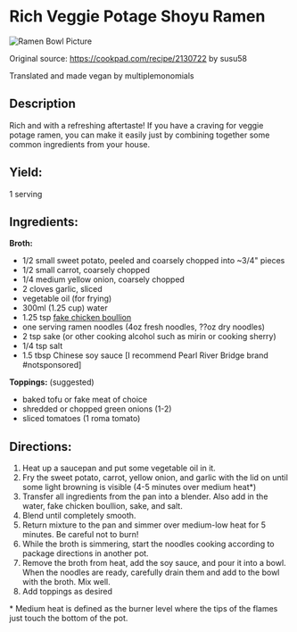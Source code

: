 # Rich Veggie Potage Shoyu Ramen

![Ramen Bowl Picture](https://cdn.discordapp.com/attachments/1071706050736165005/1095553968945512488/20230411_203923.jpg)

Original source: https://cookpad.com/recipe/2130722 by susu58

Translated and made vegan by multiplemonomials

## Description
Rich and with a refreshing aftertaste!  If you have a craving for veggie potage ramen, you can make it easily just by combining together some common ingredients from your house.

## Yield: 
1 serving

## Ingredients:

**Broth:**
- 1/2 small sweet potato, peeled and coarsely chopped into ~3/4" pieces
- 1/2 small carrot, coarsely chopped
- 1/4 medium yellow onion, coarsely chopped
- 2 cloves garlic, sliced
- vegetable oil (for frying)
- 300ml (1.25 cup) water
- 1.25 tsp [fake chicken boullion](https://www.amazon.com/Better-Than-Bouillon-Chicken-Certified/dp/B000N7YKQK)
- one serving ramen noodles (4oz fresh noodles, ??oz dry noodles)
- 2 tsp sake (or other cooking alcohol such as mirin or cooking sherry)
- 1/4 tsp salt
- 1.5 tbsp Chinese soy sauce [I recommend Pearl River Bridge brand #notsponsored]

**Toppings:** (suggested)
- baked tofu or fake meat of choice
- shredded or chopped green onions (1-2)
- sliced tomatoes (1 roma tomato)

## Directions:

1. Heat up a saucepan and put some vegetable oil in it.
2. Fry the sweet potato, carrot, yellow onion, and garlic with the lid on until some light browning is visible (4-5 minutes over medium heat*)
3. Transfer all ingredients from the pan into a blender.  Also add in the water, fake chicken boullion, sake, and salt.
4. Blend until completely smooth.
5. Return mixture to the pan and simmer over medium-low heat for 5 minutes.  Be careful not to burn!
6. While the broth is simmering, start the noodles cooking according to package directions in another pot.
8. Remove the broth from heat, add the soy sauce, and pour it into a bowl.  When the noodles are ready, carefully drain them and add to the bowl with the broth.  Mix well.
9. Add toppings as desired

\* Medium heat is defined as the burner level where the tips of the flames just touch the bottom of the pot.
